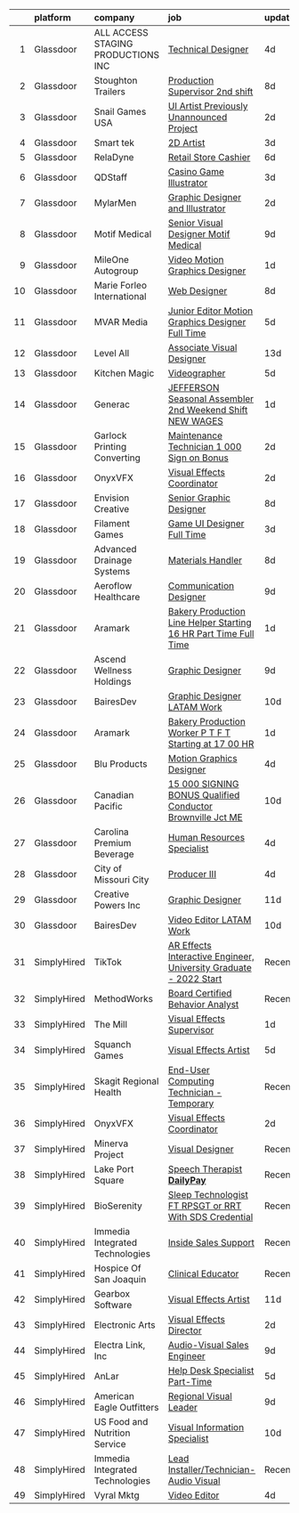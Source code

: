 

|    | platform    | company                              | job                                                                                                                                                                                                                                                                                                                                                                                                                                                                                                                                                                                                                                                                                                                                                                                                                                                                                                                                                                                                                                                                                                                                                                                                                                                                                                                                                                                                                                | update_time   | location           |
|---:|:------------|:-------------------------------------|:-----------------------------------------------------------------------------------------------------------------------------------------------------------------------------------------------------------------------------------------------------------------------------------------------------------------------------------------------------------------------------------------------------------------------------------------------------------------------------------------------------------------------------------------------------------------------------------------------------------------------------------------------------------------------------------------------------------------------------------------------------------------------------------------------------------------------------------------------------------------------------------------------------------------------------------------------------------------------------------------------------------------------------------------------------------------------------------------------------------------------------------------------------------------------------------------------------------------------------------------------------------------------------------------------------------------------------------------------------------------------------------------------------------------------------------|:--------------|:-------------------|
|  1 | Glassdoor   | ALL ACCESS STAGING   PRODUCTIONS INC | [Technical Designer](https://www.glassdoor.com/partner/jobListing.htm?pos=112&ao=1110586&s=58&guid=0000018156b005bf92a5e2e21134b740&src=GD_JOB_AD&t=SR&vt=w&ea=1&cs=1_29ac9910&cb=1655016785736&jobListingId=1007923845248&cpc=AECEB822CA110EBC&jrtk=3-0-1g5bb01f3r17k801-1g5bb01fjr0l7800-c15cd2ab2cf42f39--6NYlbfkN0B8i-Q52tLLmhJFBw0xp-Z8vrWSenSoSKMgZAUScF2QFMuNvwogUOAVnXVk6x4Yex56awKX8LwH87a6mlxw6hgK1cl_DIuWwPAeL8w3s6-YyhL7mohcwaTOZN3roZnGqcEn_QBQbDMl490bv-RE1Z0h1A0kFAWOdR2Ec0ax8jhN1B82yblsnwg8lvrW_0xbk8Hd_FSiNKrJ_ARTEtroHa5MqRE-WjLoGMS3Uq0UVe439l8Wv9IM1Scczvrk5Zhlho7B-hC9B7LQGX2XyvYSgQzeFzPsTIoZUiZhxFCmQu6W1h3h2QptYgZDl9AgruUsKsQjRbER89yQMZsuH3YUNZPv4Z6Ab--LQKP6Z7zweLD28Mj7O2Wp0DvIfXb5GzsGmb0Rd1kND_u7iQJzqxDhidWDS6S0LA4Ucnv48uPpkUj3gtDuley88sphA2QiRIO8SFyf4Q7I9BW3KtFsKdf0PAvX_GkHb-Ciw1WUOid3yq-IOKoaZbeM1-xouIG4kRKywwiUeq_3AxC4SaFT41P8SLjH)                                                                                                                                                                                                                                                                                                                                                                                                                                                                                                                                                      | 4d            | Torrance, CA       |
|  2 | Glassdoor   | Stoughton Trailers                   | [Production Supervisor   2nd shift](https://www.glassdoor.com/partner/jobListing.htm?pos=106&ao=1110586&s=58&guid=0000018156b005bf92a5e2e21134b740&src=GD_JOB_AD&t=SR&vt=w&cs=1_65ba7a31&cb=1655016785734&jobListingId=1007917215552&cpc=FAAD6D1E1A62DFF6&jrtk=3-0-1g5bb01f3r17k801-1g5bb01fjr0l7800-affe851b7b2af377--6NYlbfkN0D1TJr5meDMkP3Bi33VA7OKLoXiQT1iQqpfs-Nk73zo3U99u3_wlF7qHwXX-RxWuA5ZKge7LL-7qrlS1H6AZS6Lbja8edIh8OO-v0WRRe0M4hFp6Wbz8KFazaRDd4aGezeSesn9FnQP_G41gxzKQcyRObx8kwNT10fjtONfLZUPVNwoLbelQeYvOjzx_yjBMkOrwbwqxBsXpNJroDlsa8YyjHtiuD0X18l0sUYGVfHC0KUnTEmGxommUdiYxCW4vAVJyTE0cRsZzms7RAZKgxXdu9AEqhB5lFrIcURmjjf2YCU7vvO1jzT7JFnjk9XtvFh-rfN2fllV2dMkFBDtAP4misFLunz6XdrNA4uTzWP7Jnxl-We7tNGShSKQYLbiu5EqxCDcy_VnyNWseA0QIn20Spk5cSMhUNdC-7lvVdBDNwn8Z3mjhpLBbd1sc4Y4T8JmDY3VxjeGp6NepjtDsv6LM0bC3VRP9AkU9TrDMsjUIwUEpnb8zcai1Gk440nmtvs%3D)                                                                                                                                                                                                                                                                                                                                                                                                                                                                                                                                                              | 8d            | Evansville, WI     |
|  3 | Glassdoor   | Snail Games USA                      | [UI Artist   Previously Unannounced Project](https://www.glassdoor.com/partner/jobListing.htm?pos=128&ao=1110586&s=58&guid=0000018156b005bf92a5e2e21134b740&src=GD_JOB_AD&t=SR&vt=w&ea=1&cs=1_2da2523a&cb=1655016785740&jobListingId=1007930056713&cpc=155EB9D5185558AF&jrtk=3-0-1g5bb01f3r17k801-1g5bb01fjr0l7800-df88dd376894bb72--6NYlbfkN0Cw7niSvkhlOnyUOIKh8iEFaGQrF0ehIy67CPytvastGR2rir-10Q83H0zfP90xWItHc3khr0bLn0VGkcP2_iHu7tRS7ZoneC6FJ0YNolHz-f8PnUZU_ETGr_fg0ViATS_CzJ7AUqpnpGt3OHR-3IPoPVnQ13tGaA77-ZDLA6JVEnBFNLXizSOdAV5D62JsIfrjkbrsCMjZHC9BPfqzTrKoCjZ782hauToaEfcOxdFa1yKhVSjRQEeLSuXydGiBQHBajsrfXxoSTLTtRIDWILe3LN-xWJt5Rng6BdbWcFdTREucRLX4TKslBaQqJutjbXlznQt0l5HXh2otx2TVyqR7Pbf31mnfb_Ppgnoi-4vOIDPCG6-Hw9rRNsfFPZ90KzAIswCyxACXQBbUiN97XVopU904iETarqTHct0RpbeFbonfttHRSI1KAzep3xc0oHVoQwo-RBHBnFwVOMTraOY8)                                                                                                                                                                                                                                                                                                                                                                                                                                                                                                                                                                                              | 2d            | Remote             |
|  4 | Glassdoor   | Smart tek                            | [2D Artist](https://www.glassdoor.com/partner/jobListing.htm?pos=125&ao=1110586&s=58&guid=0000018156b005bf92a5e2e21134b740&src=GD_JOB_AD&t=SR&vt=w&ea=1&cs=1_a57c8bb2&cb=1655016785740&jobListingId=1007926539829&cpc=E521981D00147CE2&jrtk=3-0-1g5bb01f3r17k801-1g5bb01fjr0l7800-a94aabdde8f78f86--6NYlbfkN0DP7N_JgDagYY8-Mk0WwzF0Q0gIEsWRfzc2JbQn8QKLxI5WINWVnLWau4r_adrYk_08nopmky6Yp9KXowhxiUrOn7TbAJEr6jRYi4l_eSgzSUpbVxlzj68TqKGwwwFb2TToCx1ALHckjtar26PQYrbpVTsVb9J0ZlsFx66Vl5tNLkfXJg01BTuIycT2f4d_rjJmDPwWS33hwS-qtjUq0OL_sNLRoD7lFhyhpGuo3dXqHunMIsC_QhZlgRmbw3BnKUdJnplWQVGeIg5v0APG4ViVO1HCs6Wo0k32e069Azu5Y26MIf74IPw9xRjQX1IUdwmjJh6ICyA_2ZVYtME5Fw1x5mLtgjIo32SxXQHfCkNTenj0eoPA6v_3TGI4_4iRAnN9j5vIez_JUlNM30Csc3MZOlu997oLKUILVnMOKNXm-bbEugy4PG7OBf0NTnPJ7PMgS3ckcaaEBXetAwJkKqZE0sd_h5S0kjOw2mR2pVDU4795tYO8e0OwWo8TVWwe6T4%3D)                                                                                                                                                                                                                                                                                                                                                                                                                                                                                                                                                                                 | 3d            | Duluth, GA         |
|  5 | Glassdoor   | RelaDyne                             | [Retail Store Cashier](https://www.glassdoor.com/partner/jobListing.htm?pos=114&ao=1110586&s=58&guid=0000018156b005bf92a5e2e21134b740&src=GD_JOB_AD&t=SR&vt=w&cs=1_1680cf7b&cb=1655016785736&jobListingId=1007918317459&cpc=6BBECBC74F3AC36E&jrtk=3-0-1g5bb01f3r17k801-1g5bb01fjr0l7800-0c529a6858077a94--6NYlbfkN0A72-8lX7zhyQqvAwBLSO_TxQLukvLk7KAx6eFUkC_MtoEilPZ5_ieTAdR2Gv_Od-wSBIilmRxdKJaqxXxSDEP15OtNTGozV_tuVEXJGHwpuE_ROu7kZE6V3h0dl3j82cVYrg3DepSxsP9m81T3js9coF1pUY3XpPD3dxlOsk2Mmn1NJY8WEQziUCDJqcKT2KN7vtAfzuQgyjgzOI0feH6S5arTNe2AqQ5kcnXSvkuEKg__ZMZjdb2chGbqA8aWN3xczruSbIAoJNruGrQ8mDz7EIGiQocbnRq-F9jxBQ8RpRqFe0hk8kp6QGvTokoUs_pE86kJNnIkDrH4hKj4XVGEzYLvxkgNnxpWRR7eY7_zfykY1u8gdk_vvbLeeFFjvBXkg2fIPtWjpxZwaXp4tj6-rYEaZK0Zf4y5Rb4w7snqODtHqmtCFFfwybK0XjeYtuUyCjVR_XSfwTnem5wY3TqTuIEZLzV7DN8eik1aklxDzP-imq_HzAFZ0Yk1lJ33-pvPUp4u3cZhKqw2CG-NrkAVGPWfMZv_3cw%3D)                                                                                                                                                                                                                                                                                                                                                                                                                                                                                                                                           | 6d            | Delta, UT          |
|  6 | Glassdoor   | QDStaff                              | [Casino Game Illustrator](https://www.glassdoor.com/partner/jobListing.htm?pos=116&ao=1110586&s=58&guid=0000018156b005bf92a5e2e21134b740&src=GD_JOB_AD&t=SR&vt=w&ea=1&cs=1_61ac63d5&cb=1655016785737&jobListingId=1007925681459&cpc=0C139D4CAD5A6DB2&jrtk=3-0-1g5bb01f3r17k801-1g5bb01fjr0l7800-e63c32287e53ef2b--6NYlbfkN0BK9GXDcakwdiqmeo8o-2GvkYnmPkq7xevAHdeF_847qgEqLohpJSeR2Dnm78J3U8H8O3cWcofIO70AJcWixlFJnvFYf4giE1fFFkwuS-1hvwGaV5KleI9pdBv521xfIEloftKi1RxKA_cOAC25heA2F6bp6_LjfMi_nyHahfMOHPtmaYXwDkdkCqspS5P3j9SRZz2eK3s3T95jnG3T7dttLtlicrkziSI1tgTXB1nR0cZGqPCWwNus-x55zlbQSxns4nz3l6jimMPu6MMkGHzO-6teffdqlwZPVI4RPtHiHStQpqR1KxCjvz6UcoQq-IoddL99rCzMhDPS3MgPhjNUfy3aORsE8nOcG9NzkQ8a1amVLhe8GPvvq82jKdEuuyFRceTbuqaQYrzdumv6UMMVvDYd9O0oHMhemJmYRW6BuGW7TasMl4P2LF0vBCvqBA6XjkG6UFGN1irPCmgRv7TdHRyeViFqUlo9EO0_elyLlg%3D%3D)                                                                                                                                                                                                                                                                                                                                                                                                                                                                                                                                                                                     | 3d            | Escondido, CA      |
|  7 | Glassdoor   | MylarMen                             | [Graphic Designer and Illustrator](https://www.glassdoor.com/partner/jobListing.htm?pos=113&ao=1110586&s=58&guid=0000018156b005bf92a5e2e21134b740&src=GD_JOB_AD&t=SR&vt=w&ea=1&cs=1_6a0a38be&cb=1655016785736&jobListingId=1007929331439&cpc=E04C949A9101C6A2&jrtk=3-0-1g5bb01f3r17k801-1g5bb01fjr0l7800-820713ec4112c79a--6NYlbfkN0BzyIYrTMR_AjNKh_kvAG8N613gtHPANQ3sdLTkrtBd-5uEBpCZnEceD3x945MisaUQ3uBk5y4E9eAP8Ii_PRJ6c3xUNdkYz53YQdh2ggGlTAX1FMYD46T9UsQhQ70NaZxA-VFJ9h_zT9n1RkyCzSfvg5xlO-uPGeLxpteQgypyR5TOXdWJS_tKQjAiPkCT5_jci70mJH-kHpRt6KxzLsuI-rH1CmqJbl737I9oFh_XDwql2Zpk9jxEOP-pTQQdEjqnLq4qx7pIZQ8sUI28HgWBsr6HDbh4BQOzjzYoyZiruKwCAKYYn3d97eU0v6s7CoLgFDyQuCedVEvU7Xgs8uOIuCpVd1mDwkUUF9sfY4X1PznA0xrcDLrz-RVYtxvSi02mjz2OChSuDT-aE9auBu_yvKe_RvjNqEnXHL1PiA3fM3DzEAyDm3WUzNn_tHAiYP2B46rnKQapO3hOY2gEUzEcpaLo8kdCwxGxukcOuF-0t0Nyz7ZbBQ_0Kgo1Af9AsXdgIPpy-7gtuA%3D%3D)                                                                                                                                                                                                                                                                                                                                                                                                                                                                                                                                            | 2d            | Parsippany, NJ     |
|  8 | Glassdoor   | Motif Medical                        | [Senior Visual Designer   Motif Medical](https://www.glassdoor.com/partner/jobListing.htm?pos=104&ao=1110586&s=58&guid=0000018156b005bf92a5e2e21134b740&src=GD_JOB_AD&t=SR&vt=w&ea=1&cs=1_92d07e56&cb=1655016785735&jobListingId=1007913880227&cpc=1AD9FB1E01C94A37&jrtk=3-0-1g5bb01f3r17k801-1g5bb01fjr0l7800-59144bfb42a1ffd4--6NYlbfkN0BZhyM__g-MJpR_k2NRwi4kLvT2eM2Ld3-Ltk3-h7qf5HdkFETVgTrfvWgcggUxq8DCFHAm5tBn5Dxcl6e3t7y3Qtqg_6tH6umGNA_J0BTz911dRN7Tpc-cenVnASCl2Q5R59ek0UCie1dTPy9KYmbtZa_hQFIy8wfu_dOXnAK-Pa_zZsrfVzvKY57K-xpwhwYGUZU1pCTIWSBazYG_hKzb26Lgu7eiJT7tPFRC4dqgWQ-7791iGl4q17q8JG7K7sZ5GXCcuQ5Okhb0Gmgqy6bWNXKOAowZpPoB1T-Qcyj6Qex5O6JydC6ooNHHJF79Gq1ZEHGsS8emQblinK5QOMp6TFyblx0Kza_i0Mi48tESLqQ3Gn5n3UyTVcVxBT7ToLCP1rhsDlmn9lq1bbjfbMWYpEsR8M3vivepjr7PfcIeKuWNj-vMA3jFP8X9dCxtiQ8x18wYrcuIEJguxUya_HL09uS6aIbESKxsA2DVMgtaGmlvHhPd1qlVoh3U8vY14B2_0uBS9H7jQNSqshnxvPpXyhvTcMYXi3pRAe2Pnzv8r87svCZ2QZ-1)                                                                                                                                                                                                                                                                                                                                                                                                                                                                                                  | 9d            | Asheville, NC      |
|  9 | Glassdoor   | MileOne Autogroup                    | [Video   Motion Graphics Designer](https://www.glassdoor.com/partner/jobListing.htm?pos=126&ao=1110586&s=58&guid=0000018156b005bf92a5e2e21134b740&src=GD_JOB_AD&t=SR&vt=w&ea=1&cs=1_f35bbf24&cb=1655016785740&jobListingId=1007931641702&cpc=4F748F1840550ABC&jrtk=3-0-1g5bb01f3r17k801-1g5bb01fjr0l7800-96aa8ee13af71365--6NYlbfkN0Bii_hTsqRVa7uUqaTs0PsVA21y3i7df6Sg35RrZp58QeVefzG2i4qDomAGdoZiIGEqD252X_f7FR5e2RxNz2Fl3RjyQRPWLu6lN3TkboAKfsqMCwjXisRZZt_xReWckdnZ59bCheABxAO7P2jia8SLObK3J5IXf0GHr0FfJhwgJAv1V3aItazBjlLSZMaHcFyBVrBFULR7uxPJQRJ_QhFjZJj7x7NSvw6222b59byj6rAHAO_9aJ-I8QB12wRMVYje_bpKjU_Utbnwxq-OHbUZtFJba_A-WC_wYznYgrpfYCWZyRSF339SxcS6Nqs1qR0neZXjvxZk2wkfrlXB6motMFMwpXrfNJnMwD1y3cCes00vmhTX2S5SOekcplxDAe-FvJBBuhQw8BpbvqnSeYWH-q19LOrqiKFpcFtFKeduYNk5h0kP9Ib_8fJhzlxdvqaVzGyYSs6ekHHua3tzIV5B3F1uwc8fcf2qKgwRz3tls7vFcbVuX9lqkrXYGAt4fxn6k7XruEPLGwYLTCpqRCBdZa-LoCprTEJUAXkLeoJmQQ%3D%3D)                                                                                                                                                                                                                                                                                                                                                                                                                                                                                                            | 1d            | Towson, MD         |
| 10 | Glassdoor   | Marie Forleo International           | [Web Designer](https://www.glassdoor.com/partner/jobListing.htm?pos=115&ao=1110586&s=58&guid=0000018156b005bf92a5e2e21134b740&src=GD_JOB_AD&t=SR&vt=w&ea=1&cs=1_ccebdedf&cb=1655016785736&jobListingId=1007916283261&cpc=155EB9D5185558AF&jrtk=3-0-1g5bb01f3r17k801-1g5bb01fjr0l7800-a431f5d2a1b7c4ee--6NYlbfkN0AqZDkx-m1zqulF81xMSZcJTWFEThc8jDvNB3qzXnif1ITyr8PUL2rKgSPydsmG3JHC7xTA-C2Hg35JU9U2-Tf2ZItmI1rjEE0l3dXMQOAAdOvdES74SB6ji38gii_DUZ_fZ-inw0KZDjw5n9Nn-mG6P7FSJ2ikH0SadDT-0lHciMu_PsRCBgTsGXdlsK1MlwFCyh0f78XzimJsXgSOUe4Ri9yKfDalq5HO9Bi9sGHKPcIMgA154WBK4uzNeotvWaiwaagNUksS2kMQVakCstYnNDMzuhH6lnNyWSPNBHEkAx_cTpiCZaX5E3gi8Fnvs8Q-geHySpi8XEff2VAJVgJXL2hwRmK6ijiVyidr2wX8uEOYa_5fN6sezPLSfTTU3tLYyRm4u2TMwbkzciTHFtSjFy6OGTdXDB74VqSeNib0vU7Pg2hxSpvBpDG43ZBTMjPuToNJAwFOwf5IhBTC1PcfEV8uVnxsx8Pit7pRLP6fQJ8giFCRyuOj)                                                                                                                                                                                                                                                                                                                                                                                                                                                                                                                                                                                            | 8d            | Remote             |
| 11 | Glassdoor   | MVAR Media                           | [Junior Editor Motion Graphics Designer  Full Time ](https://www.glassdoor.com/partner/jobListing.htm?pos=108&ao=1110586&s=58&guid=0000018156b005bf92a5e2e21134b740&src=GD_JOB_AD&t=SR&vt=w&ea=1&cs=1_f1d6d030&cb=1655016785735&jobListingId=1007920709983&cpc=C433947A107EB3A8&jrtk=3-0-1g5bb01f3r17k801-1g5bb01fjr0l7800-94afcaee5752e65d--6NYlbfkN0DdNONLqhA8z6QrX6vw37qu8cGScUjPKwqVQr3YAsb4-1kF9zPio8EJhw9oPIyj1gNVtcJvLBTPuqm-DZjS7lwU-Tw1HXxH8BtZfEsb_z2igyIQ0PiURTAjYsoUuIvPwxw_wT6cK-5H6_o_x_47q-nZsGNWSZQrJcvRXSBO7xXcvAN-sEi_jS2_sjMFhVL_TQio2I_Vbipi5X3rUZT5jIrNL4VzR6vtEA_VQQX1RtrhlA8ytBNsEClfgUk5_k2rrsG3xkbZHTRxgy3xUzVA877V61_c838KKmABVAOZiMexId9c3dYmJe2yL0dsNEPlM3QSyboyWO0ZNIRiJgPJHNtBva92HeziTy7PE4OGnTh1WLtaKAsK2xUqv-gGAFZigZLveXXU-QtSCZB4fh6DvX7b1Vlha_bgCMiDyOlwl-sgYaPyVceZTJGXjTLQFDd6UuP5KOhFegx5CzEAe-QvstREQ4VMbPYRH85iQPUlt3CTOPPMGtnNGEV2pxzYlFht-t9J-Psu0SeYxg%3D%3D)                                                                                                                                                                                                                                                                                                                                                                                                                                                                                                                          | 5d            | Alexandria, VA     |
| 12 | Glassdoor   | Level All                            | [Associate Visual Designer](https://www.glassdoor.com/partner/jobListing.htm?pos=122&ao=1110586&s=58&guid=0000018156b005bf92a5e2e21134b740&src=GD_JOB_AD&t=SR&vt=w&cs=1_e85a2d8e&cb=1655016785737&jobListingId=1007901804440&cpc=65CC663E25211861&jrtk=3-0-1g5bb01f3r17k801-1g5bb01fjr0l7800-624adba811050515--6NYlbfkN0CgBgcxuOwrlzWFp0xvOgllyDb1Hw7UsKEX_IsXppgvM45FUqvDc36zKvNsGjws-2g1kKo9pMTIURXbdSCGpjqaGLZRu-lf2fHVHODx_34wbLPsjQAuIEaMwwqmU6TEKyMWu0hXsOQ_SyjefDAzfETugE_LN0y3p8cSMi8MBB8bgrnNZID97D160JhZaHD9fHjamjfCmK71j0CvfiSxUzeblynVwKYU-gKExTUPjCCzoe2t1wE_z0TuzHXqGqZEarKP1k5PTgkfh3_qgjWNZz8b_NBV46MpL-V6Ngv8yPyIi8WGwzwUZrZ4AvS1C-mbue-9s54G_qURPG3-N7VghzvRqHlaNWxAypfigzY5O3GDdg110ff-D2Y2kPikHECzIvSDcRTnlGSY4FCrxqzrC_nTwC2EUpFyahBpc4VOIhsv9KKrI4nJtMLomqtGk5XtdeLEBKwALt-Iav_Bu-c8NnIz7OGxXWGhIWAMRUi_of3KIbWdFUwSzWcSXTjcojwv-sKFG86hrT6TPg%3D%3D)                                                                                                                                                                                                                                                                                                                                                                                                                                                                                                                                                        | 13d           | New York, NY       |
| 13 | Glassdoor   | Kitchen Magic                        | [Videographer](https://www.glassdoor.com/partner/jobListing.htm?pos=110&ao=1110586&s=58&guid=0000018156b005bf92a5e2e21134b740&src=GD_JOB_AD&t=SR&vt=w&cs=1_395e994b&cb=1655016785735&jobListingId=1007921386867&cpc=0A88B0016E52E137&jrtk=3-0-1g5bb01f3r17k801-1g5bb01fjr0l7800-4a870a8254260489--6NYlbfkN0DdGVrrqTHcOLv5HRRnkNEJ0nB6_EHBIfQYiU_-7nmIdC5MlCG-h4dDn8YUp-giX0TrdnEfbDrn3VyqzfWGYIhbESYeb4eOVh7UFNNrNOMJc_fcE0iFDbdQlKpZEW0hOxY-rjJ8FMaHiihKRjKNfjO7YOVg_dZeZU6xmHErZpYLLs5N56M6ZR7N4rVCW75xoZnJGN8G_TYxgfLVl_B5tpuB0JB3YG-4jGk1-azWmdg2NBsZ7xK2kcDfjMonYQbpWlV2pc_46RZGTkONTWlssu80XBZSsg1pcYhEIMvY1hvgy2m7Z_9XQgIlbrdD6IXmzgxsNiLUaunTf7-k8SzrV1b2I5DQnc5Mo5sT_gfIWtqkABtuJ4_XxdDrSG2TIqf9nDX_dxKFFtZlOTKStXBPTJ9E_YcD2TotjxJWiOkrgb3LPzAX-2Tb3Cs8zveao5UVrudkJsoFD5wseAOwOTRLDaXm3l7mMFS__wgsMSUr6JKqqQ%3D%3D)                                                                                                                                                                                                                                                                                                                                                                                                                                                                                                                                                                                                     | 5d            | Nazareth, PA       |
| 14 | Glassdoor   | Generac                              | [JEFFERSON  Seasonal Assembler  2nd   Weekend Shift NEW WAGES   ](https://www.glassdoor.com/partner/jobListing.htm?pos=129&ao=1110586&s=58&guid=0000018156b005bf92a5e2e21134b740&src=GD_JOB_AD&t=SR&vt=w&ea=1&cs=1_6f4c2f72&cb=1655016785740&jobListingId=1007931671371&cpc=9C2286EA3771AAF6&jrtk=3-0-1g5bb01f3r17k801-1g5bb01fjr0l7800-2cc7e9ec359059ea--6NYlbfkN0Bw0ZnG8LkKPaI58QVXlpc_AAs-7T0aBLTdykCXOjDEhTLMLhqRizgSddKYBfmIvI1JPhXZ0UFZfamF5zV4drQx4G1-K3MkNbEkOlZhCzhbIiacQ7dC3RngFGh_5ih7uNC7v1uLYX_KmUld0EL1Kfj2L7smdv8k7Od7vTO1BwZfjgZ5y-IhU-YC-8mpAaIM2G33fOWb2ZS7mpn68Wz3gcUQ1XrMIZCajiOynsvuEuAp_Yr88MaRCj6HZtamcVy7vEu5IWth55omof-SP0gYhpKebdTYN-8vTWAgwQRebLdUdpFXVwsx8wVI2fGwmHq7gQp4QYeEbE7O5hrsEXB8od4ytJJOXpIPhzPBH7ugRu-_aC8za-5YfS0-Q1W9TlK8QwE_d6lgA1Dr7PYnxO73FNBhJ0_u1YYR14QJewDNMUk6dYshABSl_wUePdt2IVTN5vVVYQngaJlK5dXlx8Ku8De_J38XsqEx2hj-ZyflvvA7cjktiJwuQXOa9jNxsIxp060qouFXpWuJQUp_nFW_YjM4)                                                                                                                                                                                                                                                                                                                                                                                                                                                                                                         | 1d            | Janesville, WI     |
| 15 | Glassdoor   | Garlock Printing   Converting        | [Maintenance Technician    1 000 Sign on Bonus](https://www.glassdoor.com/partner/jobListing.htm?pos=103&ao=1110586&s=58&guid=0000018156b005bf92a5e2e21134b740&src=GD_JOB_AD&t=SR&vt=w&ea=1&cs=1_45baa9d4&cb=1655016785734&jobListingId=1007929531721&cpc=FCED461B507F18C4&jrtk=3-0-1g5bb01f3r17k801-1g5bb01fjr0l7800-328fef11754f1129--6NYlbfkN0CrzyQVM0gaYsUny4PV0SnBjm02SAW8pT4sNsZrBp5pgOb8yaF5gpbLAwYM2WqhgOc8PqlwdDbhABckySsQLuDGUU6trMGwS-lOTGg334XuRNHg1wkZ5bU721ZoQ7cckLjHl4fN8sTmYLxEgxN6FTcexndGfPC6JgrfmS5TKFk4ovoQ-DBvfFOlST0-e7_6xjEIsJHhXNfh4yxA5NQPNAyF--oTHhu6DuSyV7DSiRDHSj-F1WeRkplGLzlXYRASRM2drPycIIY8lwQj7K1oJfidyizDTap4uFiKzr12w78rGWlgR1_fVTx5X6p6Ixf2rnJlBId-UBj2XOXy9dSqgeBJJmh0XwxzYsiKqmIZXcWoZH9xWIZ8ho-g_lBgCAyMGjNptDCHnLHqaEdeeFFw233UuS4EXWAh2JMwxM5uHowSu1EY1jSEDHURgGs8v-2beCeocNncnL9AeIkXITcBKvc7DGDDR020izOwQgGRCz8BCI77UWPg2_5-axRIXK2GnPBNWNfBbHpyPwfRDbm8boaZKYr9joctt-b-tVlKmxnBQQ%3D%3D)                                                                                                                                                                                                                                                                                                                                                                                                                                                                                               | 2d            | Reno, NV           |
| 16 | Glassdoor   | OnyxVFX                              | [Visual Effects Coordinator](https://www.glassdoor.com/partner/jobListing.htm?pos=101&ao=1110586&s=58&guid=0000018156b005bf92a5e2e21134b740&src=GD_JOB_AD&t=SR&vt=w&ea=1&cs=1_16260ae8&cb=1655016785734&jobListingId=1007929693985&cpc=AA718BBA0476CE1A&jrtk=3-0-1g5bb01f3r17k801-1g5bb01fjr0l7800-97549bd3819518e1--6NYlbfkN0CKNvdBtBh9SnuMcnkEvhJOJZTsmZHyY3ybnWicrfIHv4J7uR0g30tM1GS-mOFgxfJZVbeoxRX0oEWh_mT--ke4IU4Gdr6g9j4VosoNekD5JN9fSUgn-ML7RqglEP0cTQoyWp7PokyjEww-bJozeKKZh-pH9JWrHSwPoi5EWxiFK7U8a0p1R5a5lXpBCgENiyeoIQb2BVFBKik90HNP5R2xtgc090FAuIf-NqArUOTV8rsVhqruCy-G4hwJFIqxTl4nKsuufyZuxw9SaOpnS1jvwvaARRRdmjGkP6MXw4kr22e8XUKXmxaaibOPjD-16X-Re9wtbLAyuualPk833aEC8QuLaNgAAZh6teLiOjhRxl2IhLnwCabYvWBu3BP76B7JwdUf0VrLWF0VMWuSm1CAMd-seD_xj0522LCuOAbaO9wowSPz5eWTvZ6bV4vKwnp3zPpT0Ve40wFO4cHjVuCkfyzuF87iQGrVXVVxYkSa-1qkvKeRTf1jfIa_0JRp4fQUz5xZNmlMDA%3D%3D)                                                                                                                                                                                                                                                                                                                                                                                                                                                                                                                                                  | 2d            | Remote             |
| 17 | Glassdoor   | Envision Creative                    | [Senior Graphic Designer](https://www.glassdoor.com/partner/jobListing.htm?pos=105&ao=1110586&s=58&guid=0000018156b005bf92a5e2e21134b740&src=GD_JOB_AD&t=SR&vt=w&ea=1&cs=1_1e68acba&cb=1655016785735&jobListingId=1007916389518&cpc=1959DAF898583D65&jrtk=3-0-1g5bb01f3r17k801-1g5bb01fjr0l7800-17da79782afb7a32--6NYlbfkN0AONdcAzbAvrtbP0IdN-rPgfI4vBVKh6KBOxqjheawOuzZP-VTiXuHAVwqYMOflijKvpHptRHPknfP-VolTeolTF573wb68MYhMUHGoj6MPcDpZiCSzQRtQeacADb-fKdsohtWKiTJcVbsZnJ9oDOOZN9Oje9_toK_PM7ZLFd_h0KxdqyDzz2w41eMMJIw5vmC5l2EGgLbO_-puCDjppyai54RwsPXcV_lqTN5W6SxWSIkGGFmoNS036vaTyB4XD1mFNBuB9uMYT8-VpS94pVMVf-rGd9iuMZbprDryV9sibcEXGZmzqsRaBkJoRIwm_1vpW_oyZ8O0ylN54aAp5QkhVL8HTTVBfmWcp1ybnW_PxaHfvVZqKpC2eKTU0NN9BlS9v4dEh_UJC2Wd34BZrDP9UjiDL7YeVin6bAg45q54qR4IGUWneJ3UydJ0BlKQlLf26J7UbP0MytknYJYmMM-MRK41rIeircNp9R5A8Ca5p-hEn1KLyzs2hIfOuArOWZOMVODZNq8kxqzPfjqYCHO4K2wYfGhmQ3I%3D)                                                                                                                                                                                                                                                                                                                                                                                                                                                                                                                                   | 8d            | Austin, TX         |
| 18 | Glassdoor   | Filament Games                       | [Game UI Designer   Full Time](https://www.glassdoor.com/partner/jobListing.htm?pos=109&ao=1110586&s=58&guid=0000018156b005bf92a5e2e21134b740&src=GD_JOB_AD&t=SR&vt=w&ea=1&cs=1_53fcc0e3&cb=1655016785735&jobListingId=1007926667899&cpc=A8EA696C92E7776B&jrtk=3-0-1g5bb01f3r17k801-1g5bb01fjr0l7800-5741f9704e3fa8b7--6NYlbfkN0CIHMGocNKd5hoXLwwKXhS247lQakt22NtwViB8HW65UO_fRUkh-j7Og1M8k5VNV9rYplI4LJe9i7ed3Kmy23rbClFjac3rCags56SL1kJCIrYQichaQUGDB8kNDj1U_zqYlK7mbJnHBhK4jTqTofAnaxL0YVR1u6q9U8_vkCS7BryN6jYcYPvTfLoxf6vnKTE0sVoPSC7EVYdScUumb4wBHd8Vh0C5OhOdtVzSWlyHrQKvpnYI1ZV9F_EZ2rPsSFozTxf0YsAx6uBb7HD9dQsUNvCcvejiVlMWl5W8ZF4EGsoTZlrTxkM9DWctfRuliISMEjDL3Eyzl7HwvVnq_bRy5p_aMAEh0E5vJX9Um4yXSKqWgEAFp0i2z19dS8RsRoyjhKgL8yQ9tTXWuXUM8DJuV9a30xu-LTIrdSUIzd5uSGMIVG3kp7Gd6Ynkvj6tbZKtBq8lcq1E-B7KJ2X9ZBCD)                                                                                                                                                                                                                                                                                                                                                                                                                                                                                                                                                                                                            | 3d            | Madison, WI        |
| 19 | Glassdoor   | Advanced Drainage Systems            | [Materials Handler](https://www.glassdoor.com/partner/jobListing.htm?pos=130&ao=1110586&s=58&guid=0000018156b005bf92a5e2e21134b740&src=GD_JOB_AD&t=SR&vt=w&ea=1&cs=1_ff7fb5e6&cb=1655016785740&jobListingId=1007916811749&cpc=34670CD602BE5E55&jrtk=3-0-1g5bb01f3r17k801-1g5bb01fjr0l7800-51653e5ef7c07079--6NYlbfkN0AfGgGWXkGulFxTi1jEdQ6HSFOWeXz4F5c6rZubk9ceUUeFJB59SLREQ5MSXXq9qGMQ0iTsVVfCEmdYMbffigl8jhdNhO_wJcsaVzcsgRMhG1t7zqV8XBpql1UR1sf3VaEj88-RwsdnjtEnGxEjnbufQ2fBGw-hhV6mzlD0YpsDD8NtVflyzrfP7fmnAII-oxuokGasyVQga560Zjt2TlhIpf8EGdO_triVIQ6yK4rR6Qrx07dciAvcjyhc5jpztscwIaa7brB4DXELdt3W4YgBabgB9uCbdJ5pNp7JDQRPPuZYnWfqm-YWb5hjSZD7D95947JgZXZhKYe3k4YpHWo04oj61TWnIVwtTHDAMcqqArNfYWf0x3oS75abV_jdx7Hplhegtp4BIZJW-kOUalG6GuIpk7fRC9uSnDIXwNlWRz5N6iP8YlxRTwFzwc38TDc9zgBNbbYQM3bq9c7BFn2yhEqbMlZxSUXQvYj7vzVSZuTJzKO70t2xz4XL4unvDxWM0hBV0i-30Q%3D%3D)                                                                                                                                                                                                                                                                                                                                                                                                                                                                                                                                                           | 8d            | Harrisonville, MO  |
| 20 | Glassdoor   | Aeroflow Healthcare                  | [Communication Designer](https://www.glassdoor.com/partner/jobListing.htm?pos=111&ao=1110586&s=58&guid=0000018156b005bf92a5e2e21134b740&src=GD_JOB_AD&t=SR&vt=w&ea=1&cs=1_a4d5e0d6&cb=1655016785736&jobListingId=1007913880234&cpc=CBEBA1A9D941894A&jrtk=3-0-1g5bb01f3r17k801-1g5bb01fjr0l7800-ad66dd93184e9786--6NYlbfkN0BZhyM__g-MJpR_k2NRwi4kLvT2eM2Ld3-Ltk3-h7qf5HdkFETVgTrf-wFUJ4CQOHGlfFGYv3LMdO-Iy3q8edXKFDpZS0A3OnQT0V6qRAeX6lb2qaZLZotqLq33d_M8l3omIIttmqK84oLReGGaxCFXwGOzyxP3tFUuaseYQKknFzkubVBdxEkxdKDqcUGAUK7RI0kWxQhH-qZroClrSV0DNn2Coi9TPz0kM1j-7f5QlVhAtIGKyCYJKFlwcSC5hGh3Iw3cWswSEt_2fq1e7CCG99wz3oNMCCIvQ7xYvNfQGeSZWpIhctTZrQ0LD8m7oMq1QWXvMu4SAQVhu7yvh2UgXQmV8qpETfzYwMb4UkXwYl5akSfcQbXqNb_MuB1CrQhrq7pnzL1xT6B7kLT9THqILsIu8L6lVVgqUMqsny2nPkwFxuE2-D1wvjEfZlRZUO4VA-n_47I9dTttdpAxGPj5TBhOLgPgZU_qHHgLGkbBjdOmDBDtBwy7r_Q_HZJtGi8%3D)                                                                                                                                                                                                                                                                                                                                                                                                                                                                                                                                                                    | 9d            | Asheville, NC      |
| 21 | Glassdoor   | Aramark                              | [Bakery Production Line Helper  Starting    16 HR   Part Time   Full Time ](https://www.glassdoor.com/partner/jobListing.htm?pos=121&ao=1110586&s=58&guid=0000018156b005bf92a5e2e21134b740&src=GD_JOB_AD&t=SR&vt=w&ea=1&cs=1_d9acc743&cb=1655016785737&jobListingId=1007931423248&cpc=654405A9B1E0A9F5&jrtk=3-0-1g5bb01f3r17k801-1g5bb01fjr0l7800-3fbe7de12ec2440c--6NYlbfkN0Afi8hlyjXcFcTRB67AhKDs9_JHq9Ijljmoye2yl5v1h5rHJ2D5RTo7KoqeWEhWdWYddYUk9eK6du_v4309v1-MgAZRN_6eK3OS8K-3ueU71qpv6Abuzf6VrNKzPyl4iIsZWEaaF3DwKKdLtMLCxtB_t-ZlTinUs45gz6dRf-SJPNYUuGicCcUmGaGjJe5yZZRuHS7-Y1sh8vfbo1jxfwhOlLVYJ6zmzWhJ9DzqqbfpwHb33stAyU1lz7ibyLJKPgVorM_UstQZaqX_jEVdg-HX5Pnf5MpqdpFTZfbJXNZVXFm3A9iXqiir13mrC1VAdmspr6lVkZaKS7VGkr15KecnP7GAxdTP7Dj9MYazSeV3HnPei05vPZKzMseQoJvZ25pYfIscUNztIMN77ahnZ1X7OVRRP7i-FVsNTUUVmLDvcNxbeudkM2YaZJrbzq9VHggwggdofT1enViYysRQTUpDdojvG2JhNbzYlIxxmwDLACVo6jtBN8DmmQYnmSc58zKEBcUlHWtUDSHpGyx7fock)                                                                                                                                                                                                                                                                                                                                                                                                                                                                                               | 1d            | London, KY         |
| 22 | Glassdoor   | Ascend Wellness Holdings             | [Graphic Designer](https://www.glassdoor.com/partner/jobListing.htm?pos=127&ao=1110586&s=58&guid=0000018156b005bf92a5e2e21134b740&src=GD_JOB_AD&t=SR&vt=w&ea=1&cs=1_9efe6824&cb=1655016785740&jobListingId=1007914545101&cpc=8795CF9063CD573D&jrtk=3-0-1g5bb01f3r17k801-1g5bb01fjr0l7800-e16218baa5d94089--6NYlbfkN0CVUTBBNlOwpdtWOPFYC3s08jsBYuK9u-_RiR5TnLldgc4ovQF-L6uXOzLJbdqJmt_1wfyq0kXEKPOEkcwFonKWaFwe2mf0FcIkedOnI0UaOPZQEPzTFN80gsjZHyqkrsJS3K9gJ64mfh2H_R4MzfLgT-7RHriZTH4c5-x5zW62bJkBoEC020_A3K81YBsg9bk6H-YEgjqA5L1oYMUlH4qaB5W44ZXFXja0Tpwh4Q__gulKfKQ7tfx2LScv236oc8tys_cgxT_I6SROkAXf_rZx2uPRuorAvK1jnmGGn5X7XITtYRB3TkrZx_HbbA81hGxjMfIHhC07Yl65dxVcIi2fIHb1eZpjQzOSfdE7_sfLBcXR3WkgcZPPWeM8HKSCgI3NA_Qf9nHSrE8Knq9nhWlsskEAQGbcJgylJkOXAQgerSjDr1NJQ-YQcoleRtNzWQUVgVnWYETsuCKS7tIxSCoLo7fA_PD2eB9GMYsqrPAYhgQNHovPgJLx7lHUWAqRtUR63MMbuO2eOd5G339O2baLas9-RSrmwD34gHK3bDO2Hfnwd-gJ6PHoZMgv0Y62E-8%3D)                                                                                                                                                                                                                                                                                                                                                                                                                                                                                                          | 9d            | Remote             |
| 23 | Glassdoor   | BairesDev                            | [Graphic Designer  LATAM  Work](https://www.glassdoor.com/partner/jobListing.htm?pos=117&ao=1110586&s=58&guid=0000018156b005bf92a5e2e21134b740&src=GD_JOB_AD&t=SR&vt=w&cs=1_d6b4f062&cb=1655016785736&jobListingId=1007909606870&cpc=654405A9B1E0A9F5&jrtk=3-0-1g5bb01f3r17k801-1g5bb01fjr0l7800-6e824d0ec6b315c5--6NYlbfkN0BfEGkshao4EhrCCf7LYqKO8VNtf9vkQrewuI3DmTR_-FNjQOZq6FDCm1wcPTrdsPdLSKzVEygOApq72fsDkHD1JO8qXoNlZRCjiiEmgaHs8VQHP8mjQ_IyqmJcAZTGiB5MTfkrLXwDdQklgouhZigDHk4Ewi9YYAF00Cnzsk3jTPa3i4FPVrE2Lzys_mJuVb37nHuvpE5dLSh6M-RpSzltyq6DvLO_vok4pAvdMowbi_5vwrZ2v3xZCuXbAIgIy3-6yUunC6U3pGpT0GaCgmYagmPZMZ5XO1-uqLZ88Ho_VQNOAd0wyr1_oZui6t1w83XrvPW7XXLJZIfEwDXINS7Ln83VIgQKguuRfkMzROJzY7xWgkWOAt7tcP47FPUXTs_7zvhnb2i4AJ8Z_x4PuOMqNIJ0BrTGdH9V7pHEluOwiydPp2LGBGtbSSDghxUUucuwufyRlNCzJsy2WDCEpkHk2X2YZfETNGG_IAF9P2J0HXlADMMqHmGMQsGBNEVmbJsedfbJTLMlCYewSfjpgwcZWISevIjP6rXOppBfpwWkFqfgDrRbwz80UDCW3FNDF2dP_Wq2vlet_A%3D%3D)                                                                                                                                                                                                                                                                                                                                                                                                                                                                                    | 10d           | Colon, PA          |
| 24 | Glassdoor   | Aramark                              | [Bakery Production Worker  P T   F T    Starting at  17 00 HR ](https://www.glassdoor.com/partner/jobListing.htm?pos=120&ao=1110586&s=58&guid=0000018156b005bf92a5e2e21134b740&src=GD_JOB_AD&t=SR&vt=w&ea=1&cs=1_44afbd56&cb=1655016785737&jobListingId=1007931403247&cpc=334ABAF5D42DC775&jrtk=3-0-1g5bb01f3r17k801-1g5bb01fjr0l7800-83d390cc82495520--6NYlbfkN0Afi8hlyjXcFcTRB67AhKDs9_JHq9Ijljmoye2yl5v1h5rHJ2D5RTo7IpyjE3pnsNMuB4TOLDs1Lq6ogRtkM8kEgV7DDIghIseAKh4nprPuNqf7sXovGPFveoiGz2tmswXe6zfHZ5VImWaW31AEN6fOLTqytEUu1l6sJ0JKggliDfCG6HuMdyM-ZszzaeqI7e_kcrXVRQaCNQAJ18V3FWMALLfxtgNCyluK8HkkxvFvm1d9Nrlp73ww6-jcJJyFUSDVF62Xu_1d25PCXGcMyE7WPIZOvNoPK-fXfHaxVMUXcbkKWMxTLNFF8rV6Ru6LfByQBTZhcVrB6rht8LigDv7djXsP-At7wJ6VwhlJj0EB1ceHhT5oE-oXhYduSwR62yYnfLEIBChIFcxwPCi3cuB0bWeMKNtSYWC44qOcnAlN3hztpTkSglalFfYQI9G0EE5BbGoWeveYO0vajz_x8Nw5rB9KjVdoq5I6fngQVLrzic_NRN7mNn1aMcHE3y3cYTs%3D)                                                                                                                                                                                                                                                                                                                                                                                                                                                                                                                             | 1d            | Crossville, TN     |
| 25 | Glassdoor   | Blu Products                         | [Motion Graphics Designer](https://www.glassdoor.com/partner/jobListing.htm?pos=107&ao=1110586&s=58&guid=0000018156b005bf92a5e2e21134b740&src=GD_JOB_AD&t=SR&vt=w&ea=1&cs=1_5a63855e&cb=1655016785735&jobListingId=1007924040836&cpc=A1E2D04CAB10975F&jrtk=3-0-1g5bb01f3r17k801-1g5bb01fjr0l7800-e9903e5097b1b375--6NYlbfkN0AtR68e5gWpPxoovZgA7Udo-dcymoK0NpHFMpIgh7LYz_jF4aY_SHIfCGlvochyQXgY0Pibwf8bqjQoGS_h-Lv9DlK_kQHDrBB58b_-cIgKf-2-ULv7gMWdJF2YjW4QCNaCKEqIVP8JaKlArWGFmsOJCStR8GIJjde4NCfctuADRHn7eGyHZJ0LJ1yT0M07lhOMGUNj7JbRkmncv_UzQ423-mQ50Br33pZWnCn7XgFfHdOMKz6RL8LQoTuRIV8nyXYdpi9HlleZPZxupBfrRpUeCM_NbcQuflg9nnz4824IYA_nrnuaRPDHZbjZv_QI8MzDbCRmEH8obRTwGvBang5hq34574NUqelTydX5UbDZgGQtzXa0j-hKvDSTBPoArshRen7fQaZHFeH5VyRkNq39Tef-HTLbX2NnzePQSs-39CmxAchw0zMf3aETdbm4P5Apmqo15AobMZN9YmXTmmmP3qYI8-wS5XZjBBwb202eR8iL_qztd2eJdNs077vHkTvR6__nRTWfdg%3D%3D)                                                                                                                                                                                                                                                                                                                                                                                                                                                                                                                                                    | 4d            | Miami, FL          |
| 26 | Glassdoor   | Canadian Pacific                     | [ 15 000 SIGNING BONUS   Qualified Conductor   Brownville Jct  ME](https://www.glassdoor.com/partner/jobListing.htm?pos=102&ao=1110586&s=58&guid=0000018156b005bf92a5e2e21134b740&src=GD_JOB_AD&t=SR&vt=w&cs=1_93e2326d&cb=1655016785734&jobListingId=1007910211581&cpc=678FF63AF7ACCB7E&jrtk=3-0-1g5bb01f3r17k801-1g5bb01fjr0l7800-7a6d889294f2de94--6NYlbfkN0DE0TlGCUyT59J9S6XYJi8PVlJmtLBsU6BTeRR8-_eQvJbBuNF2yEoGXyMIJLA_H8N7pzZhYJblrDkAG9nYTwekSMIvPo4YWKNZ9N3DBYFV_oqJOclEHf6ca-ELeyyAr7xSch83ktcnByLwu9HRjF-ox0flKnnCkO5zpyq0k87M2zDZHFyejEI-BncjTVKlF5uL-0laDK7K9jcqghwT3cfjuekWBe8aXIA7W4oSO23_wC9p_vaMZB9DG0kEyZPGONiUqro5UnbWV31PESWxf9ET1MF1LtyhRtj3C1b4Tec5J5nIdxnnFFGHbtEm47f9Ka-nMgjm4SK5tO_uiSxcZZD0nVhAOuEVyLs2MewFUD_9AFif3l93Kf9lmeDb59uB7Bw8Vy1tr6VrWmNQvNv6NXtQOgxWw76htosZMv_90SD-VOKX5Ln1tZv3rb1O5Iq2CaB4mMpAfdw2axdlDpuWrCSXLauG_KFFAXst0V2YO2K5N3Lc7J3iziAjzd32u_9Mbr7p5akaw5KsG04tSMfZ65I5GUEitZDF8wBktdYwJS3Kt7wMC--uLWtLswQX8MQNLUhzLACjR5Cxct2byFjQ_bUEvJrIKdwM9aTsv9M_bsXB90MIZ5zU-WAC)                                                                                                                                                                                                                                                                                                                                                                                                             | 10d           | Brownville, ME     |
| 27 | Glassdoor   | Carolina Premium Beverage            | [Human Resources Specialist](https://www.glassdoor.com/partner/jobListing.htm?pos=124&ao=1110586&s=58&guid=0000018156b005bf92a5e2e21134b740&src=GD_JOB_AD&t=SR&vt=w&ea=1&cs=1_5008aec0&cb=1655016785739&jobListingId=1007923458134&cpc=C19BE7EA145E205E&jrtk=3-0-1g5bb01f3r17k801-1g5bb01fjr0l7800-56d42dec1f1d9d2a--6NYlbfkN0B_FALIXLdMBr2853T2nO2KRFt24G_4D7vzFrshfKarCgDxYTavIOQKnHtKaWICSjfvETMSmxRus7pMoIXCuHNmvm5oF3lsTe8SLiXALpTm2RiGRJCEAX819ylpg3wI3ha0F2oFfWb2Z-9q3Wx9RhasVTTPjjf6QDlS8xNZWV8eusuiqSb1GmC6sFXWhOGZsUhCHodB8xjE6MAZnZM6P-QeR7VYWKQ7yyidg8_4tM21sQyBdbTE1rSmUebOzkIwwKHXyxy2nqf5G6kNuct8DEnW3c2EZGw5moW2iZ0_nUynx9hasEkVxF3-6wmwIiAn4OtO7ZTVXscGIXi_nBGej_vEZtNXaXhXy2ErSICNI5u-fLpz21U-apebUNRkJBvwoUfTFY_NbXA-tVuRJ1rKtck12HrUvGX2_EBaq9BbfKERH1KJdAdLzoIj6d5gaQPmoGCz6aYvLMNvPkB-Vi24whQuGzbQ5x8bGrJxZWtgZHtwrj4Z4NZiK2W7n5a4F__urpQolCUdluWbcg%3D%3D)                                                                                                                                                                                                                                                                                                                                                                                                                                                                                                                                                  | 4d            | Greensboro, NC     |
| 28 | Glassdoor   | City of Missouri City                | [Producer III](https://www.glassdoor.com/partner/jobListing.htm?pos=123&ao=1110586&s=58&guid=0000018156b005bf92a5e2e21134b740&src=GD_JOB_AD&t=SR&vt=w&cs=1_d27d5db7&cb=1655016785737&jobListingId=1007923874960&cpc=42BEC95245890617&jrtk=3-0-1g5bb01f3r17k801-1g5bb01fjr0l7800-0a1dda72e179e305--6NYlbfkN0AC6SQMfAkHCondRquBNcE2ntt1snCy3fyoZRReqai0Obt-_JezR4xXxHUUNA2G6wQqio9OW3FarE-2fA9WyEeqTH68zgHPZ3R5C5pZeef3bxLonwksRM5dN266zNOGfy9lfFjsoNy6XFYlrsn0LQ4xelLqMLYgJCPF5YiYOO6IOsInBqJGVuwB3cwTauN_k9Q5IYRSqDndf95zUxw3l9qvp6o4_kldqt-c_7Tg5hyqNUJgPz-YMB84Agr4khyOOwfbYDeht9a0fnDKzCV0RMQoR47vl_Pae18_huL3xZ4R4pPzd1Vy-pRWQUWFNYZ1hxQJ-dYQjyz4R1rSOea_it_bXxgC0PP0FjKp0LFT5yM8L9Yv4R4OvhqO-tLBpmvEN7CVWKvgpwP6e6nFb0Cp1X8jUr2L12b4v7TEFCAzW7ii3gVVwPPqiEIfBDXAzoKDMDZMZCGMOcHD14xE6zxmQ5bkDEW8BEuB0kAUXhuchn4MvaJwaOeyw8_gXeUxRzH4cb8YoSI7Ei-e7G-zmkb8Nwu-alHtwucGlwqQhmOppuzceXHTjBESHoRJWizJMwIA_KnIasBVMqHusfQe1gEYq4G4YHKVSGwSeqo6oIJF9i9RNLrqhnh7bIBNzvVnvASSQFCwEksE7WCAko2C0lD10OuaY7lDbL-2a3oTnEB5Ywv4FA1yiNuu5h4ykuFPp8rC1h4n9iztOla4jCcvWYS1YPgqTsfxDySbID5fiRCKXqqqnUpHBuLlrQDfimnKJhcLm1eUmlpYXsizfXnf8bZOVHmNkVBwcHKH9VNrB2HdOzP1edh07sGF-R5n4iNgls80OP3Pw5wxmH3D6eCp7D7JLwZMUXTbIGzrE_MN6RnKydZQmj1MxrnDzRR5hhPESGOFqxXjClnUddtG-6uysOX0yY3IK6wlPrtCxqfmKsoglOJhMPKUWEumYdCxcVDqgYhlj4VNP48zgU3MLJcVC0tIPFGJZ5KHeq11TR3hGe5AfkBMnb--EQ8V2oy2Yk-u0m9_Aof7UoEE1regp_zchT9o3iiI4TcSqYTDoILffxinEcSzD7bFUDaerf1f) | 4d            | Missouri City, TX  |
| 29 | Glassdoor   | Creative Powers  Inc                 | [Graphic Designer](https://www.glassdoor.com/partner/jobListing.htm?pos=119&ao=1110586&s=58&guid=0000018156b005bf92a5e2e21134b740&src=GD_JOB_AD&t=SR&vt=w&ea=1&cs=1_30416479&cb=1655016785737&jobListingId=1007905391283&cpc=F7A2269C793D5877&jrtk=3-0-1g5bb01f3r17k801-1g5bb01fjr0l7800-ba70ebf6dfcbfd06--6NYlbfkN0DZ6VrpkswEm3tf_dGCKfdgnPhLVWxXFn-LUmfvuvCcjBTCsYk2frmrt5lu-Kyw3Ped66cOZNyIZIy8ZSK0h4YlnKZnqGP98OzGQAfDIpgLBiwepUlr6F6Kexh-nljJNyKrdBCECAcpPPh5NxUxUPAR7_R0AKfAe7jncLqEVf2w1W7MFdvL7XIj_xMJIX6sL8IuFrvgGldMp7lBVMAdpz9bxD9_SHzd-yGLiSS07eUn5S5y27F4yVsd5Ez5bwCbQeopA3qT2IeOqQiVGpKD3glVJiNGauZM7vkutzNFRmK191XoBU8jAhaJudOX6C30u5C_EPeFD4Pw7fmJiUs4mMEot83IriAHtPNxibH4hufew_TKnob4pFL0H2lzBbFajKnrquCixuI3TxbWJFT25RiPRQ6rPk69sDXlbUmILYwt9SKr-_VheN-CPONiZ6aSrJjo8juit9pvth_Ik30M069QxcXbuQUMbqkiC_A6p8wq7VYbC5dycWCj)                                                                                                                                                                                                                                                                                                                                                                                                                                                                                                                                                                                        | 11d           | Glenview, IL       |
| 30 | Glassdoor   | BairesDev                            | [Video Editor  LATAM  Work](https://www.glassdoor.com/partner/jobListing.htm?pos=118&ao=1110586&s=58&guid=0000018156b005bf92a5e2e21134b740&src=GD_JOB_AD&t=SR&vt=w&cs=1_889b9e33&cb=1655016785736&jobListingId=1007909611052&cpc=334ABAF5D42DC775&jrtk=3-0-1g5bb01f3r17k801-1g5bb01fjr0l7800-373c869631705eb7--6NYlbfkN0BfEGkshao4EhrCCf7LYqKO8VNtf9vkQrewuI3DmTR_-FNjQOZq6FDCm1wcPTrdsPdLSKzVEygOAmu1GQxV__CQdr05Fk4Tu5W7I0DINoPDbdl2qrDA5UJ3WWXGBzgeIMKM9Ukrf4-LnEZ9oFlBC6_LsqnAhgMhr6X51GBkZPxGsLe0_yT7Yttokdmz8QDGGolCMOLcqiObvYM9TKlbcZs_R1FLthmkwfX6f6fMF6BLGf0sJPquAytKu_IWg1ZVxd2lqmLcBZdfXGn733flNjmlGSwyeRHjHTHterXT1v30r8D_oelDDuBZPceCr_uSSTDDGK95zScPOzz4cX5lXpD79nKTdKFoHB6C0rywUxcobsu9krbTx7uULeoya5tMJgDTPW6eRuxAt35r6RmElB7NaV6oCkpCAypQTJ1fx_pLLNk2RvmfEvc-i_zEIFNgnuBqDrTtWjSJ19ZVNpDqV9WlL8Cdl_UEknhQI-TACEO-YlN5WDHiPZAK4bCJEa3OBEaWw65oAVtxGTzc9ZgKmeRyTFSAdpF_h-l7Sv37Q_ONmsYA1t6mwqsuv7Tq5X7QxgkgYrxrZZRwhw%3D%3D)                                                                                                                                                                                                                                                                                                                                                                                                                                                                                        | 10d           | Colon, PA          |
| 31 | SimplyHired | TikTok                               | [AR Effects Interactive Engineer, University Graduate - 2022 Start](https://www.simplyhired.com/job/o7hQFWGxhcBCkdrSluukUfOO3LLU3t1x69HQlWwemcZT8W3vbCEUZw?q=visual+effects)                                                                                                                                                                                                                                                                                                                                                                                                                                                                                                                                                                                                                                                                                                                                                                                                                                                                                                                                                                                                                                                                                                                                                                                                                                                       | Recently      | Mountain View, CA  |
| 32 | SimplyHired | MethodWorks                          | [Board Certified Behavior Analyst](https://www.simplyhired.com/job/waBo_4fr9ocI3OA_ESqiA7ISWzJojZp5ZrK-JYrPE2Mc-utbYfKTEw?q=visual+effects)                                                                                                                                                                                                                                                                                                                                                                                                                                                                                                                                                                                                                                                                                                                                                                                                                                                                                                                                                                                                                                                                                                                                                                                                                                                                                        | Recently      | Anchorage, AK      |
| 33 | SimplyHired | The Mill                             | [Visual Effects Supervisor](https://www.simplyhired.com/job/aO6nQSIer_yK4jBETUXHujYiyFlK4BUH1cFg3go1-MAzWuHv_-MHJw?q=visual+effects)                                                                                                                                                                                                                                                                                                                                                                                                                                                                                                                                                                                                                                                                                                                                                                                                                                                                                                                                                                                                                                                                                                                                                                                                                                                                                               | 1d            | Chicago, IL        |
| 34 | SimplyHired | Squanch Games                        | [Visual Effects Artist](https://www.simplyhired.com/job/41SoUN8DacXQOpR0TK06qhC5UT0YBcmNs9YqDq7OLozCo9n0-z7HPg?q=visual+effects)                                                                                                                                                                                                                                                                                                                                                                                                                                                                                                                                                                                                                                                                                                                                                                                                                                                                                                                                                                                                                                                                                                                                                                                                                                                                                                   | 5d            | Remote             |
| 35 | SimplyHired | Skagit Regional Health               | [End-User Computing Technician - Temporary](https://www.simplyhired.com/job/lI09PUUwnPTtJoaUmWwPq11MyTV3t6sPJMzWUrFtOdiHJoAm8p6K8Q?q=visual+effects)                                                                                                                                                                                                                                                                                                                                                                                                                                                                                                                                                                                                                                                                                                                                                                                                                                                                                                                                                                                                                                                                                                                                                                                                                                                                               | Recently      | Mount Vernon, WA   |
| 36 | SimplyHired | OnyxVFX                              | [Visual Effects Coordinator](https://www.simplyhired.com/job/rSpM4e_bSrDSa-h9Rh8gQQ5a9erpo4EvAAVROoCkjwmJxHFnbAqlEQ?q=visual+effects)                                                                                                                                                                                                                                                                                                                                                                                                                                                                                                                                                                                                                                                                                                                                                                                                                                                                                                                                                                                                                                                                                                                                                                                                                                                                                              | 2d            | Remote             |
| 37 | SimplyHired | Minerva Project                      | [Visual Designer](https://www.simplyhired.com/job/1GNaNx30NFESna9BOEOuEnuWzIpaQfyUDnxjX46xkPgEcySIulH20Q?q=visual+effects)                                                                                                                                                                                                                                                                                                                                                                                                                                                                                                                                                                                                                                                                                                                                                                                                                                                                                                                                                                                                                                                                                                                                                                                                                                                                                                         | Recently      | Remote             |
| 38 | SimplyHired | Lake Port Square                     | [Speech Therapist **DailyPay**](https://www.simplyhired.com/job/UnbmGA5ask0d3rqUECA3Vus0b1qHb1rsdbo-W4HeVzi_DQ2TQoAJ7Q?q=visual+effects)                                                                                                                                                                                                                                                                                                                                                                                                                                                                                                                                                                                                                                                                                                                                                                                                                                                                                                                                                                                                                                                                                                                                                                                                                                                                                           | Recently      | Leesburg, FL       |
| 39 | SimplyHired | BioSerenity                          | [Sleep Technologist FT RPSGT or RRT With SDS Credential](https://www.simplyhired.com/job/ekXkHC6ISQ9Z0YUb2iYqN1bENCMWPh3br1LheJ4iEYbC3nIU2frMFw?q=visual+effects)                                                                                                                                                                                                                                                                                                                                                                                                                                                                                                                                                                                                                                                                                                                                                                                                                                                                                                                                                                                                                                                                                                                                                                                                                                                                  | Recently      | Georgetown, SC     |
| 40 | SimplyHired | Immedia Integrated Technologies      | [Inside Sales Support](https://www.simplyhired.com/job/5fj02t1TaLCWGsr-ze2vhHzkZhBgG3o10SP-SWIV1PhSGgaW1HCDMA?q=visual+effects)                                                                                                                                                                                                                                                                                                                                                                                                                                                                                                                                                                                                                                                                                                                                                                                                                                                                                                                                                                                                                                                                                                                                                                                                                                                                                                    | Recently      | Scottsdale, AZ     |
| 41 | SimplyHired | Hospice Of San Joaquin               | [Clinical Educator](https://www.simplyhired.com/job/7hziJJq_Abz7va3c36eunD_OoAv8b468NzKDZxIjkjdoNIBd2ZIHIA?q=visual+effects)                                                                                                                                                                                                                                                                                                                                                                                                                                                                                                                                                                                                                                                                                                                                                                                                                                                                                                                                                                                                                                                                                                                                                                                                                                                                                                       | Recently      | Stockton, CA       |
| 42 | SimplyHired | Gearbox Software                     | [Visual Effects Artist](https://www.simplyhired.com/job/XqMTbp2lABlGMCbzRs4yA5eIQmsLSsJ5Ye8BLSCK0KjRDazVG7eVgQ?q=visual+effects)                                                                                                                                                                                                                                                                                                                                                                                                                                                                                                                                                                                                                                                                                                                                                                                                                                                                                                                                                                                                                                                                                                                                                                                                                                                                                                   | 11d           | Frisco, TX         |
| 43 | SimplyHired | Electronic Arts                      | [Visual Effects Director](https://www.simplyhired.com/job/dZjE14t4q5Wl15d85t_7GiCDbr8MrSCxiMsytlTgBVDLZbCiXBMQqg?q=visual+effects)                                                                                                                                                                                                                                                                                                                                                                                                                                                                                                                                                                                                                                                                                                                                                                                                                                                                                                                                                                                                                                                                                                                                                                                                                                                                                                 | 2d            | Marina del Rey, CA |
| 44 | SimplyHired | Electra Link, Inc                    | [Audio-Visual Sales Engineer](https://www.simplyhired.com/job/mTnAOqc5D5D6QX_rP9XaSU27ZfEv6JxFpZ0Y95Zzn3h5lmJPmZr2jA?q=visual+effects)                                                                                                                                                                                                                                                                                                                                                                                                                                                                                                                                                                                                                                                                                                                                                                                                                                                                                                                                                                                                                                                                                                                                                                                                                                                                                             | 9d            | Houston, TX        |
| 45 | SimplyHired | AnLar                                | [Help Desk Specialist Part-Time](https://www.simplyhired.com/job/5MtnGpy13zXoS91O6gMNxC4OlWK5xgpB2gnmoWZjSYF0S3TXWwX6dQ?q=visual+effects)                                                                                                                                                                                                                                                                                                                                                                                                                                                                                                                                                                                                                                                                                                                                                                                                                                                                                                                                                                                                                                                                                                                                                                                                                                                                                          | 5d            | Remote             |
| 46 | SimplyHired | American Eagle Outfitters            | [Regional Visual Leader](https://www.simplyhired.com/job/QatxquCWXnZLKyHAbmubibJK4ouRgiqdJcAqscUoR6-N1AcgTGGqBQ?q=visual+effects)                                                                                                                                                                                                                                                                                                                                                                                                                                                                                                                                                                                                                                                                                                                                                                                                                                                                                                                                                                                                                                                                                                                                                                                                                                                                                                  | 9d            | United States      |
| 47 | SimplyHired | US Food and Nutrition Service        | [Visual Information Specialist](https://www.simplyhired.com/job/GDH5xyVflHg0AmQACRYi-VDIJc_TaAJRDUj3otrAxuAM-nYmvclAAA?q=visual+effects)                                                                                                                                                                                                                                                                                                                                                                                                                                                                                                                                                                                                                                                                                                                                                                                                                                                                                                                                                                                                                                                                                                                                                                                                                                                                                           | 10d           | Atlanta, GA        |
| 48 | SimplyHired | Immedia Integrated Technologies      | [Lead Installer/Technician-Audio Visual](https://www.simplyhired.com/job/IL_TH2SXPlz2tOw2DDE_I22xSpEewZlkJne33ZaAXd-CmCI5oTmI_A?q=visual+effects)                                                                                                                                                                                                                                                                                                                                                                                                                                                                                                                                                                                                                                                                                                                                                                                                                                                                                                                                                                                                                                                                                                                                                                                                                                                                                  | Recently      | Scottsdale, AZ     |
| 49 | SimplyHired | Vyral Mktg                           | [Video Editor](https://www.simplyhired.com/job/HgPFiOtECA3ohqZliGRZFaw6u6rYJ6YjMbPAOViWvG6jaxxAQOxrrA?q=visual+effects)                                                                                                                                                                                                                                                                                                                                                                                                                                                                                                                                                                                                                                                                                                                                                                                                                                                                                                                                                                                                                                                                                                                                                                                                                                                                                                            | 4d            | Omaha, NE          |